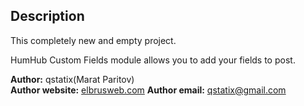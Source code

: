 ## Description


This completely new and empty project. 

HumHub Custom Fields module allows you to add your fields to post.

__Author:__ qstatix(Marat Paritov)  
__Author website:__ [elbrusweb.com](http://elbrusweb.com/s/humhub-custom-fields/)
__Author email:__ qstatix@gmail.com
